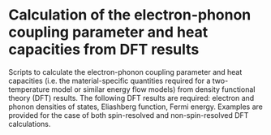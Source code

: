 # Calculation of the electron-phonon coupling parameter and heat capacities from DFT results
Scripts to calculate the electron-phonon coupling parameter and heat capacities (i.e. the material-specific quantities required for a two-temperature model or similar energy flow models) from density functional theory (DFT) results. The following DFT results are required: electron and phonon densities of states, Eliashberg function, Fermi energy. Examples are provided for the case of both spin-resolved and non-spin-resolved DFT calculations.
